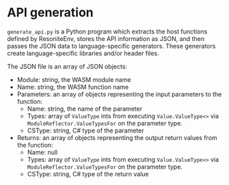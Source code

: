 # API generation

`generate_api.py` is a Python program which extracts the host functions defined by ResoniteEnv, stores the API information as JSON, and then passes the JSON data to language-specific generators. These generators create language-specific libraries and/or header files.

The JSON file is an array of JSON objects:

* Module: string, the WASM module name
* Name: string, the WASM function name
* Parameters: an array of objects representing the input parameters to the function:
  * Name: string, the name of the parameter
  * Types: array of `ValueType` ints from executing `Value.ValueType<>` via `ModuleReflector.ValueTypesFor` on the parameter type.
  * CSType: string, C# type of the parameter
* Returns: an array of objects representing the output return values from the function:
  * Name: null
  * Types: array of `ValueType` ints from executing `Value.ValueType<>` via `ModuleReflector.ValueTypesFor` on the parameter type.
  * CSType: string, C# type of the return value
